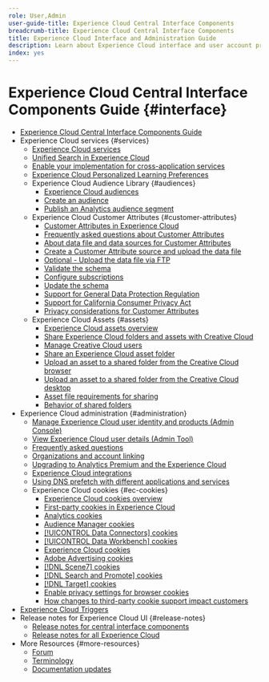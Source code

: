 ```yaml
---
role: User,Admin
user-guide-title: Experience Cloud Central Interface Components 
breadcrumb-title: Experience Cloud Central Interface Components
title: Experience Cloud Interface and Administration Guide
description: Learn about Experience Cloud interface and user account preferences. Learn how to search for business objects, and manage users and products. Configure Customer Attributes, Audience Library, cookies, and share Experience Cloud Assets.
index: yes
---
```


# Experience Cloud Central Interface Components Guide {#interface}

+ [Experience Cloud Central Interface Components Guide](experience-cloud.md)
+ Experience Cloud services {#services}
  + [Experience Cloud services](core-services-landing.md)
  + [Unified Search in Experience Cloud](search-experience-cloud.md)
  + [Enable your implementation for cross-application services](core-services.md)
  + [Experience Cloud Personalized Learning Preferences](personalized-learning-preferences.md)
  + Experience Cloud Audience Library {#audiences}
    + [Experience Cloud audiences](audience-library.md)
    + [Create an audience](t-audience-create.md)
    + [Publish an Analytics audience segment](t-publish-audience-segment.md)
  + Experience Cloud Customer Attributes {#customer-attributes}
    + [Customer Attributes in Experience Cloud](attributes.md)
    + [Frequently asked questions about Customer Attributes](faq-crs.md)
    + [About data file and data sources for Customer Attributes](crs-data-file.md)
    + [Create a Customer Attribute source and upload the data file](t-crs-usecase.md)
    + [Optional - Upload the data file via FTP](t-upload-attributes-ftp.md)
    + [Validate the schema](validate-schema.md)
    + [Configure subscriptions](subscription.md)
    + [Update the schema](t-update-schema.md)
    + [Support for General Data Protection Regulation](gdpr.md)
    + [Support for California Consumer Privacy Act](ccpa.md)
    + [Privacy considerations for Customer Attributes](privacy-mac.md)
  + Experience Cloud Assets {#assets}
    + [Experience Cloud assets overview](experience-cloud-assets.md)
    + [Share Experience Cloud folders and assets with Creative Cloud](creative-cloud.md)
    + [Manage Creative Cloud users](t-admin-add-cc-user.md)
    + [Share an Experience Cloud asset folder](t-share-creative-cloud.md)
    + [Upload an asset to a shared folder from the Creative Cloud browser](t-upload-asset-cc.md)
    + [Upload an asset to a shared folder from the Creative Cloud desktop](t-cc-asset-upload-thor.md)
    + [Asset file requirements for sharing](assets-file-reqs.md)
    + [Behavior of shared folders](asset-behavior.md)
+ Experience Cloud administration {#administration}
  + [Manage Experience Cloud user identity and products (Admin Console)](admin-getting-started.md)
  + [View Experience Cloud user details (Admin Tool)](admin-tool-experience-cloud.md)
  + [Frequently asked questions](faq.md)
  + [Organizations and account linking](organizations.md)
  + [Upgrading to Analytics Premium and the Experience Cloud](upgrade-to-analytics-premium.md)
  + [Experience Cloud integrations](marketing-cloud-integrations.md)
  + [Using DNS prefetch with different applications and services](dns-prefetch.md)
  + Experience Cloud cookies {#ec-cookies}
    + [Experience Cloud cookies overview](cookies-privacy.md)
    + [First-party cookies in Experience Cloud](cookies-first-party.md)
    + [Analytics cookies](cookies-analytics.md)
    + [Audience Manager cookies](cookies-am.md)
    + [[!UICONTROL Data Connectors] cookies](cookies-dc.md)
    + [[!UICONTROL Data Workbench] cookies](cookies-insight.md)
    + [Experience Cloud cookies](cookies-mc.md)
    + [Adobe Advertising cookies](cookies-advertising-cloud.md)
    + [[!DNL Scene7] cookies](cookies-s7.md)
    + [[!DNL Search and Promote] cookies](cookies-snp.md)
    + [[!DNL Target] cookies](cookies-target.md)
    + [Enable privacy settings for browser cookies](browser-cookie-settings.md)
    + [How changes to third-party cookie support impact customers](cookies-thirdparty.md)
+ [Experience Cloud Triggers](triggers.md)
+ Release notes for Experience Cloud UI {#release-notes}
  + [Release notes for central interface components](release-notes.md)
  + [Release notes for all Experience Cloud](https://experienceleague.adobe.com/docs/release-notes/experience-cloud/current.html?lang=en)  
+ More Resources {#more-resources}
  + [Forum](https://experienceleaguecommunities.adobe.com/)
  + [Terminology](terms.md)
  + [Documentation updates](doc-updates.md)

